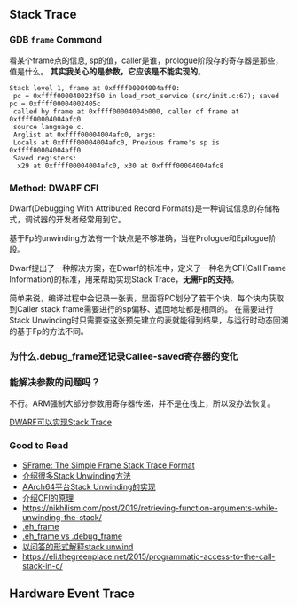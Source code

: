 
## Stack Trace

### GDB `frame` Commond
看某个frame点的信息, sp的值，caller是谁，prologue阶段存的寄存器是那些，值是什么。
**其实我关心的是参数，它应该是不能实现的**。
```
Stack level 1, frame at 0xffff00004004aff0:
 pc = 0xffff000040023f50 in load_root_service (src/init.c:67); saved pc = 0xffff00004002405c
 called by frame at 0xffff00004004b000, caller of frame at 0xffff00004004afc0
 source language c.
 Arglist at 0xffff00004004afc0, args:
 Locals at 0xffff00004004afc0, Previous frame's sp is 0xffff00004004aff0
 Saved registers:
  x29 at 0xffff00004004afc0, x30 at 0xffff00004004afc8
```

### Method: DWARF CFI
Dwarf(Debugging With Attributed Record Formats)是一种调试信息的存储格式，调试器的开发者经常用到它。

基于Fp的unwinding方法有一个缺点是不够准确，当在Prologue和Epilogue阶段。

Dwarf提出了一种解决方案，在Dwarf的标准中，定义了一种名为CFI(Call Frame Information)的标准，用来帮助实现Stack Trace，**无需Fp的支持**。

简单来说，编译过程中会记录一张表，里面将PC划分了若干个块，每个块内获取到Caller stack frame需要进行的sp偏移、返回地址都是相同的。
在需要进行Stack Unwinding时只需要查这张预先建立的表就能得到结果，与运行时动态回溯的基于Fp的方法不同。

### 为什么.debug_frame还记录Callee-saved寄存器的变化

### 能解决参数的问题吗？
不行。ARM强制大部分参数用寄存器传递，并不是在栈上，所以没办法恢复。




[DWARF可以实现Stack Trace](https://zhuanlan.zhihu.com/p/74503126)


### Good to Read

- [SFrame: The Simple Frame Stack Trace Format](https://www.youtube.com/watch?v=4XrFYpjyodo)
- [介绍很多Stack Unwinding方法](https://blog.csdn.net/pwl999/article/details/107569603)
- [AArch64平台Stack Unwinding的实现](https://bbs.kanxue.com/thread-270936.htm)
- [介绍CFI的原理](https://lesenechal.fr/en/linux/unwinding-the-stack-the-hard-way#h2-eh_frame-call-frame-information-cfi)
- https://nikhilism.com/post/2019/retrieving-function-arguments-while-unwinding-the-stack/
- [.eh_frame](https://www.airs.com/blog/archives/460)
- [.eh_frame vs .debug_frame](https://stackoverflow.com/questions/76200555/eh-frame-vs-debug-frame-section)
- [以问答的形式解释stack unwind](https://blog.reverberate.org/2013/05/deep-wizardry-stack-unwinding.html)
- https://eli.thegreenplace.net/2015/programmatic-access-to-the-call-stack-in-c/


## Hardware Event Trace